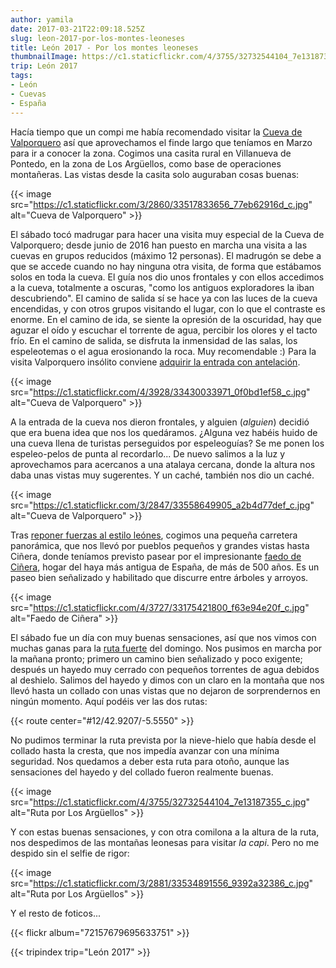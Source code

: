```yaml
---
author: yamila
date: 2017-03-21T22:09:18.525Z
slug: leon-2017-por-los-montes-leoneses
title: León 2017 - Por los montes leoneses
thumbnailImage: https://c1.staticflickr.com/4/3755/32732544104_7e13187355_c.jpg
trip: León 2017
tags:
- León
- Cuevas
- España
---
```


Hacía tiempo que un compi me había recomendado visitar la <a href="https://www.google.es/search?q=cueva+de+valporquero&client=firefox-b-ab&source=lnms&tbm=isch&sa=X&ved=0ahUKEwjXztXWvujSAhUkDMAKHaObCk0Q_AUICSgC&biw=1918&bih=992" target="_new">Cueva de Valporquero</a> así que aprovechamos el finde largo que teníamos en Marzo para ir a conocer la zona. Cogimos una casita rural en Villanueva de Pontedo, en la zona de Los Argüellos, como base de operaciones montañeras. Las vistas desde la casita solo auguraban cosas buenas:

{{< image src="https://c1.staticflickr.com/3/2860/33517833656_77eb62916d_c.jpg" alt="Cueva de Valporquero" >}}

El sábado tocó madrugar para hacer una visita muy especial de la Cueva de Valporquero; desde junio de 2016 han puesto en marcha una visita a las cuevas en grupos reducidos (máximo 12 personas). El madrugón se debe a que se accede cuando no hay ninguna otra visita, de forma que estábamos solos en toda la cueva. El guía nos dio unos frontales y con ellos accedimos a la cueva, totalmente a oscuras, "como los antiguos exploradores la iban descubriendo". El camino de salida sí se hace ya con las luces de la cueva encendidas, y con otros grupos visitando el lugar, con lo que el contraste es enorme.
En el camino de ida, se siente la opresión de la oscuridad, hay que aguzar el oído y escuchar el torrente de agua, percibir los olores y el tacto frío. En el camino de salida, se disfruta la inmensidad de las salas, los espeleotemas o el agua erosionando la roca. Muy recomendable :) Para la visita Valporquero insólito conviene <a href="https://www.dipuleon.es/frontdipuleon/bookingsScheduling.do?action=viewCategory&id=1344263&postAction=showCalendar" target="_new">adquirir la entrada con antelación</a>.

{{< image src="https://c1.staticflickr.com/4/3928/33430033971_0f0bd1ef58_c.jpg" alt="Cueva de Valporquero" >}}

A la entrada de la cueva nos dieron frontales, y alguien (<em>alguien</em>) decidió que era buena idea que nos los quedáramos. ¿Alguna vez habéis huido de una cueva llena de turistas perseguidos por espeleoguías? Se me ponen los espeleo-pelos de punta al recordarlo... De nuevo salimos a la luz y aprovechamos para acercanos a una atalaya cercana, donde la altura nos daba unas vistas muy sugerentes. Y un caché, también nos dio un caché.

{{< image src="https://c1.staticflickr.com/3/2847/33558649905_a2b4d77def_c.jpg" alt="Cueva de Valporquero" >}}

Tras <a href="http://restaurantelasrocasvegacervera.com/" target="_new">reponer fuerzas al estilo leónes</a>, cogimos una pequeña carretera panorámica, que nos llevó por pueblos pequeños y grandes vistas hasta Ciñera, donde teníamos previsto pasear por el impresionante <a href="https://www.google.es/search?q=faedo+de+ci%C3%B1era&client=firefox-b-ab&source=lnms&tbm=isch&sa=X&ved=0ahUKEwjo8NnIxejSAhVJKMAKHbbjBmkQ_AUICSgC&biw=1918&bih=992" target="_new">faedo de Ciñera</a>, hogar del haya más antigua de España, de más de 500 años. Es un paseo bien señalizado y habilitado que discurre entre árboles y arroyos.

{{< image src="https://c1.staticflickr.com/4/3727/33175421800_f63e94e20f_c.jpg" alt="Faedo de Ciñera" >}}

El sábado fue un día con muy buenas sensaciones, así que nos vimos con muchas ganas para la <a href="https://www.wikiloc.com/wikiloc/view.do?id=5608462" target="_new">ruta fuerte</a> del domingo. Nos pusimos en marcha por la mañana pronto; primero un camino bien señalizado y poco exigente; después un hayedo muy cerrado con pequeños torrentes de agua debidos al deshielo. Salimos del hayedo y dimos con un claro en la montaña que nos llevó hasta un collado con unas vistas que no dejaron de sorprendernos en ningún momento. Aquí podéis ver las dos rutas:

{{< route center="#12/42.9207/-5.5550" >}}

No pudimos terminar la ruta prevista por la nieve-hielo que había desde el collado hasta la cresta, que nos impedía avanzar con una mínima seguridad. Nos quedamos a deber esta ruta para otoño, aunque las sensaciones del hayedo y del collado fueron realmente buenas.

{{< image src="https://c1.staticflickr.com/4/3755/32732544104_7e13187355_c.jpg" alt="Ruta por Los Argüellos" >}}

Y con estas buenas sensaciones, y con otra comilona a la altura de la ruta, nos despedimos de las montañas leonesas para visitar <em>la capi</em>. Pero no me despido sin el selfie de rigor:

{{< image src="https://c1.staticflickr.com/3/2881/33534891556_9392a32386_c.jpg" alt="Ruta por Los Argüellos" >}}

Y el resto de foticos...

{{< flickr album="72157679695633751" >}}

{{< tripindex trip="León 2017" >}}
